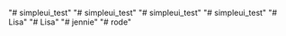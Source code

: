 "# simpleui_test" 
"# simpleui_test" 
"# simpleui_test" 
"# simpleui_test" 
"# Lisa" 
"# Lisa" 
"# jennie" 
"# rode" 
